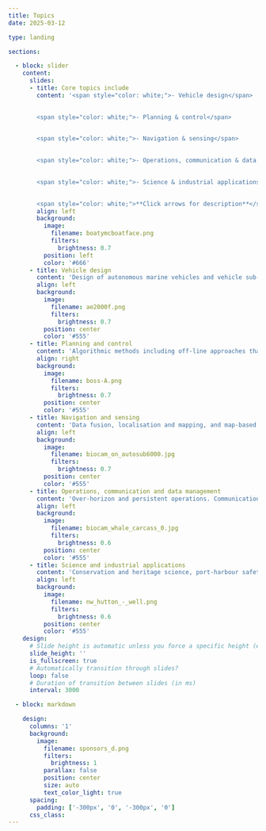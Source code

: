 ```yaml
---
title: Topics
date: 2025-03-12

type: landing

sections:

  - block: slider
    content:
      slides:
      - title: Core topics include
        content: '<span style="color: white;">- Vehicle design</span>
        

        <span style="color: white;">- Planning & control</span>
        

        <span style="color: white;">- Navigation & sensing</span>
        

        <span style="color: white;">- Operations, communication & data management</span>
        

        <span style="color: white;">- Science & industrial applications</span>

        
        <span style="color: white;">**Click arrows for description**</span>'
        align: left
        background:
          image:
            filename: boatymcboatface.png
            filters:
              brightness: 0.7
          position: left
          color: '#666'
      - title: Vehicle design
        content: 'Design of autonomous marine vehicles and vehicle sub-systems, including novel designs, improved efficiency, low-cost systems, modular systems, bioinspiration, soft robotics, energy harvesting, and multi-function design'
        align: left
        background:
          image:
            filename: ae2000f.png
            filters:
              brightness: 0.7
          position: center
          color: '#555'
      - title: Planning and control
        content: 'Algorithmic methods including off-line approaches that leverage environment priors and real-time adaptive methods using sensing or communication to improve multi-vehicle coordination'
        align: right
        background:
          image:
            filename: boss-A.png
            filters:
              brightness: 0.7
          position: center
          color: '#555'
      - title: Navigation and sensing
        content: 'Data fusion, localisation and mapping, and map-based navigation. New payloads, data processing and integration (e.g., acoustic, optic, environment, and multi-vehicle sensing) to enhance mission performance'
        align: left
        background:
          image:
            filename: biocam_on_autosub6000.jpg
            filters:
              brightness: 0.7
          position: center
          color: '#555'        
      - title: Operations, communication and data management
        content: 'Over-horizon and persistent operations. Communication devices and protocols, advanced mission management and complex operations (e.g., under-ice, in ports and harbours, multi-vehicle)'
        align: left
        background:
          image:
            filename: biocam_whale_carcass_0.jpg
            filters:
              brightness: 0.6
          position: center
          color: '#555'
      - title: Science and industrial applications
        content: 'Conservation and heritage science, port-harbour safety, exploration and repeat monitoring. Sustainable resource and infrastructure management, including fisheries, renewables, infrastructure inspection'
        align: left
        background:
          image:
            filename: nw_hutton_-_well.png
            filters:
              brightness: 0.6
          position: center
          color: '#555'
    design:
      # Slide height is automatic unless you force a specific height (e.g. '400px')
      slide_height: ''
      is_fullscreen: true
      # Automatically transition through slides?
      loop: false
      # Duration of transition between slides (in ms)
      interval: 3000

  - block: markdown

    design:
      columns: '1'
      background:
        image: 
          filename: sponsors_d.png
          filters:
            brightness: 1
          parallax: false
          position: center
          size: auto
          text_color_light: true
      spacing:
        padding: ['-300px', '0', '-300px', '0']
      css_class:
---
```

